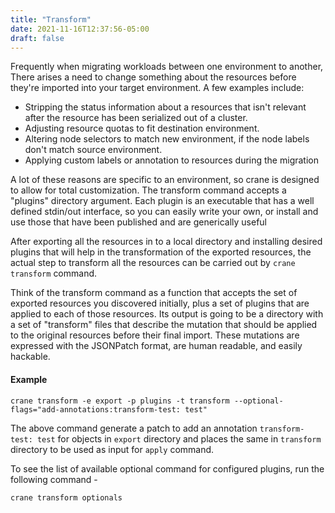 ```yaml
---
title: "Transform"
date: 2021-11-16T12:37:56-05:00
draft: false
---
```


Frequently when migrating workloads between one environment to another, There arises a need to change something about the resources before they're imported into your target environment. A few examples include:

- Stripping the status information about a resources that isn't relevant after the resource has been serialized out of a cluster.
- Adjusting resource quotas to fit destination environment.
- Altering node selectors to match new environment, if the node labels don't match source environment.
- Applying custom labels or annotation to resources during the migration

A lot of these reasons are specific to an environment, so crane is designed to allow for total customization. The transform command accepts a "plugins" directory argument. Each plugin is an executable that has a well defined stdin/out interface, so you can easily write your own, or install and use those that have been published and are generically useful

After exporting all the resources in to a local directory and installing desired plugins that will help in the transformation of the exported resources, the actual step to transform all the resources can be carried out by `crane transform` command.
 

Think of the transform command as a function that accepts the set of exported resources you discovered initially, plus a set of plugins that are applied to each of those resources. Its output is going to be a directory with a set of "transform" files that describe the mutation that should be applied to the original resources before their final import. These mutations are expressed with the JSONPatch format, are human readable, and easily hackable.

#### Example

```
crane transform -e export -p plugins -t transform --optional-flags="add-annotations:transform-test: test"
```

The above command generate a patch to add an annotation `transform-test: test` for objects in `export` directory and places the same in `transform` directory to be used as input for `apply` command.

To see the list of available optional command for configured plugins, run the following command -

```
crane transform optionals
```

